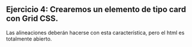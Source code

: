 ## Ejercicio 4: Crearemos un elemento de tipo card con Grid CSS.

Las alineaciones deberán hacerse con esta característica, pero el html es totalmente abierto.


